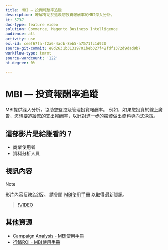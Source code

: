 ```yaml
---
title: MBI — 投資報酬率追蹤
description: 瞭解有助於追蹤您投資報酬率的MBI深入分析。
kt: 5737
doc-type: feature video
solution: Commerce, Magento Business Intelligence
audience: all
activity: use
exl-id: ceef67fa-f2a6-4acb-8eb5-a7571fc1d920
source-git-commit: e8d2631b31319701beb327f42fdf1372d9dad9b7
workflow-type: tm+mt
source-wordcount: '122'
ht-degree: 0%

---
```


# MBI — 投資報酬率追蹤

MBI提供深入分析，協助您監控及管理投資報酬率。 例如，如果您投資於線上廣告，您想要追蹤您的支出報酬率，以針對進一步的投資做出資料導向式決策。

## 這部影片是給誰看的？

- 商業使用者
- 資料分析人員

## 視訊內容

>[!NOTE]
>
>影片內容反映2.2版。 請參閱 [MBI使用手冊](https://experienceleague.adobe.com/docs/commerce-business-intelligence/mbi/guide-overview.html) 以取得最新資訊。

>[!VIDEO](https://video.tv.adobe.com/v/35991?quality=12&learn=on)

## 其他資源

- [Campaign Analysis - MBI使用手冊](https://experienceleague.adobe.com/docs/commerce-business-intelligence/mbi/analyze/campaigns/ess-coupon-code-analysis.html)
- [行銷ROI - MBI使用手冊](https://experienceleague.adobe.com/docs/commerce-business-intelligence/mbi/analyze/campaigns/marketing-roi.html)
